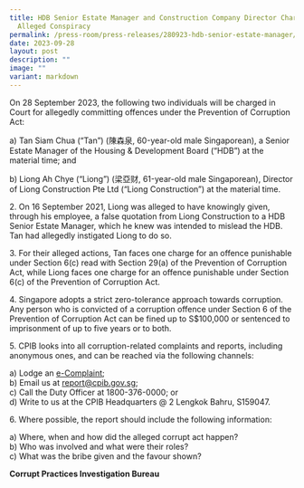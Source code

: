 ```yaml
---
title: HDB Senior Estate Manager and Construction Company Director Charged For
  Alleged Conspiracy
permalink: /press-room/press-releases/280923-hdb-senior-estate-manager/
date: 2023-09-28
layout: post
description: ""
image: ""
variant: markdown
---
```

On 28 September 2023, the following two individuals will be charged in Court for allegedly committing offences under the Prevention of Corruption Act:

a)	Tan Siam Chua (“Tan”) (陳森泉, 60-year-old male Singaporean), a Senior Estate Manager of the Housing & Development Board (“HDB”) at the material time; and

b)	Liong Ah Chye (“Liong”) (梁亞财, 61-year-old male Singaporean), Director of Liong Construction Pte Ltd (“Liong Construction”) at the material time.

2\. On 16 September 2021, Liong was alleged to have knowingly given, through his employee, a false quotation from Liong Construction to a HDB Senior Estate Manager, which he knew was intended to mislead the HDB. Tan had allegedly instigated Liong to do so.  

3\.	For their alleged actions, Tan faces one charge for an offence punishable under Section 6(c) read with Section 29(a) of the Prevention of Corruption Act, while Liong faces one charge for an offence punishable under Section 6(c) of the Prevention of Corruption Act.

4\.	Singapore adopts a strict zero-tolerance approach towards corruption. Any person who is convicted of a corruption offence under Section 6 of the Prevention of Corruption Act can be fined up to S$100,000 or sentenced to imprisonment of up to five years or to both.

5\. CPIB looks into all corruption-related complaints and reports, including anonymous ones, and can be reached via the following channels:

a) Lodge an [e-Complaint](https://www.cpib.gov.sg/e-services/e-complaint-for-corrupt-conduct);  
b) Email us at [report@cpib.gov.sg](mailto:report@cpib.gov.sg);  
c) Call the Duty Officer at 1800-376-0000; or  
d) Write to us at the CPIB Headquarters @ 2 Lengkok Bahru, S159047.

6\. Where possible, the report should include the following information:  

a) Where, when and how did the alleged corrupt act happen?  
b) Who was involved and what were their roles?  
c) What was the bribe given and the favour shown?

**Corrupt Practices Investigation Bureau**